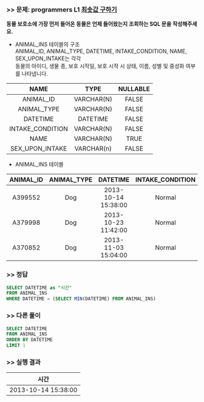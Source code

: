 ### >> 문제: programmers L1 [최솟값 구하기](https://programmers.co.kr/learn/courses/30/lessons/59038)
**동물 보호소에 가장 먼저 들어온 동물은 언제 들어왔는지 조회하는 SQL 문을 작성해주세요.**

* ANIMAL_INS 테이블의 구조  
ANIMAL_ID, ANIMAL_TYPE, DATETIME, INTAKE_CONDITION, NAME, SEX_UPON_INTAKE는 각각  
동물의 아이디, 생물 종, 보호 시작일, 보호 시작 시 상태, 이름, 성별 및 중성화 여부를 나타냅니다.  

|NAME|TYPE|NULLABLE|
|:---:|:---:|:---:|
|ANIMAL_ID|VARCHAR(N)|FALSE| 
|ANIMAL_TYPE|VARCHAR(N)|FALSE|
|DATETIME|DATETIME|FALSE|
|INTAKE_CONDITION|VARCHAR(N)|FALSE|
|NAME|VARCHAR(N)|TRUE|
|SEX_UPON_INTAKE|VARCHAR(n)|FALSE|

* ANIMAL_INS 테이블

|ANIMAL_ID|ANIMAL_TYPE|DATETIME|INTAKE_CONDITION|NAME|SEX_UPON_INTAKE|
|:-:|:-:|:-:|:-:|:-:|:-:|
|A399552|Dog|2013-10-14 15:38:00|Normal|Jack|Neutered|Male|
|A379998|Dog|2013-10-23 11:42:00|Normal|Disciple|Intact|Male|
|A370852|Dog|2013-11-03 15:04:00|Normal|Katie|Spayed|Female|

### >> 정답
```sql
SELECT DATETIME as "시간"
FROM ANIMAL_INS
WHERE DATETIME = (SELECT MIN(DATETIME) FROM ANIMAL_INS)
```

### >> 다른 풀이
```sql
SELECT DATETIME
FROM ANIMAL_INS
ORDER BY DATETIME
LIMIT 1
```

### >> 실행 결과
|시간|
|:-:|
|2013-10-14 15:38:00|

